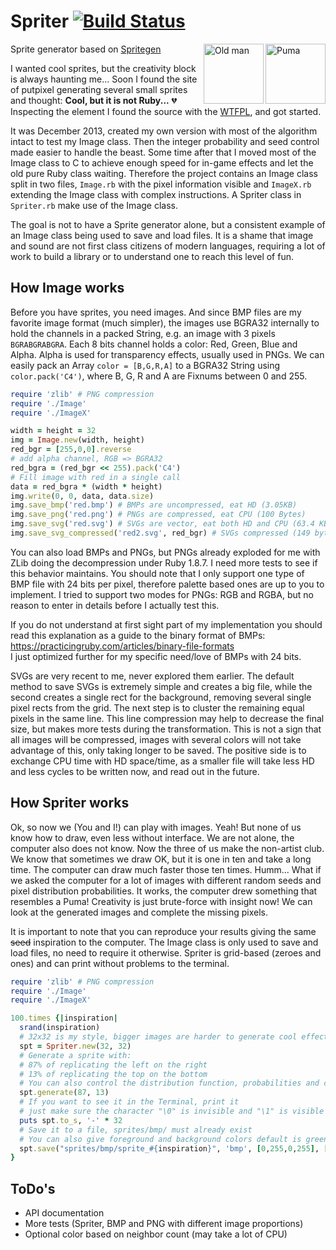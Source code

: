# Spriter [![Build Status](https://travis-ci.org/Maumagnaguagno/Spriter.svg)](https://travis-ci.org/Maumagnaguagno/Spriter)
<a href="https://rawgithub.com/Maumagnaguagno/Spriter/master/sprites/svgc/sprite_65.svg" target="_blank">
<img src="https://rawgithub.com/Maumagnaguagno/Spriter/master/sprites/svgc/sprite_65.svg" align="right" width="96px" title="Puma" border="0"/>
</a>

<a href="https://rawgithub.com/Maumagnaguagno/Spriter/master/sprites/svgc/sprite_64.svg" target="_blank">
<img src="https://rawgithub.com/Maumagnaguagno/Spriter/master/sprites/svgc/sprite_64.svg" align="right" width="96px" title="Old man" border="0"/>
</a>

Sprite generator based on [Spritegen](http://tools.putpixel.com/spritegen.html)

I wanted cool sprites, but the creativity block is always haunting me...
Soon I found the site of putpixel generating several small sprites and thought: **Cool, but it is not Ruby...** :broken_heart:  
Inspecting the element I found the source with the [WTFPL](http://www.wtfpl.net/), and got started.

It was December 2013, created my own version with most of the algorithm intact to test my Image class.
Then the integer probability and seed control made easier to handle the beast.
Some time after that I moved most of the Image class to C to achieve enough speed for in-game effects and let the old pure Ruby class waiting.
Therefore the project contains an Image class split in two files, ```Image.rb``` with the pixel information visible and ```ImageX.rb``` extending the Image class with complex instructions.
A Spriter class in ```Spriter.rb``` make use of the Image class.

The goal is not to have a Sprite generator alone, but a consistent example of an Image class being used to save and load files.
It is a shame that image and sound are not first class citizens of modern languages, requiring a lot of work to build a library or to understand one to reach this level of fun.

## How Image works
Before you have sprites, you need images. 
And since BMP files are my favorite image format (much simpler), the images use BGRA32 internally to hold the channels in a packed String, e.g. an image with 3 pixels ```BGRABGRABGRA```.
Each 8 bits channel holds a color: Red, Green, Blue and Alpha.
Alpha is used for transparency effects, usually used in PNGs.
We can easily pack an Array ```color = [B,G,R,A]``` to a BGRA32 String using ```color.pack('C4')```, where B, G, R and A are Fixnums between 0 and 255.

```Ruby
require 'zlib' # PNG compression
require './Image'
require './ImageX'

width = height = 32
img = Image.new(width, height)
red_bgr = [255,0,0].reverse
# add alpha channel, RGB => BGRA32
red_bgra = (red_bgr << 255).pack('C4')
# Fill image with red in a single call
data = red_bgra * (width * height)
img.write(0, 0, data, data.size)
img.save_bmp('red.bmp') # BMPs are uncompressed, eat HD (3.05KB)
img.save_png('red.png') # PNGs are compressed, eat CPU (100 Bytes)
img.save_svg('red.svg') # SVGs are vector, eat both HD and CPU (63.4 KB)
img.save_svg_compressed('red2.svg', red_bgr) # SVGs compressed (149 bytes)
```

You can also load BMPs and PNGs, but PNGs already exploded for me with ZLib doing the decompression under Ruby 1.8.7.
I need more tests to see if this behavior maintains.
You should note that I only support one type of BMP file with 24 bits per pixel, therefore palette based ones are up to you to implement.
I tried to support two modes for PNGs: RGB and RGBA, but no reason to enter in details before I actually test this.

If you do not understand at first sight part of my implementation you should read this explanation as a guide to the binary format of BMPs: https://practicingruby.com/articles/binary-file-formats  
I just optimized further for my specific need/love of BMPs with 24 bits.

SVGs are very recent to me, never explored them earlier.
The default method to save SVGs is extremely simple and creates a big file, while the second creates a single rect for the background, removing several single pixel rects from the grid.
The next step is to cluster the remaining equal pixels in the same line.
This line compression may help to decrease the final size, but makes more tests during the transformation.
This is not a sign that all images will be compressed, images with several colors will not take advantage of this, only taking longer to be saved.
The positive side is to exchange CPU time with HD space/time, as a smaller file will take less HD and less cycles to be written now, and read out in the future.

## How Spriter works
Ok, so now we (You and I!) can play with images.
Yeah!
But none of us know how to draw, even less without interface.
We are not alone, the computer also does not know.
Now the three of us make the non-artist club.
We know that sometimes we draw OK, but it is one in ten and take a long time.
The computer can draw much faster those ten times.
Humm...
What if we asked the computer for a lot of images with different random seeds and pixel distribution probabilities.
It works, the computer drew something that resembles a Puma!
Creativity is just brute-force with insight now!
We can look at the generated images and complete the missing pixels.

It is important to note that you can reproduce your results giving the same ~~seed~~ inspiration to the computer.
The Image class is only used to save and load files, no need to require it otherwise.
Spriter is grid-based (zeroes and ones) and can print without problems to the terminal.

```Ruby
require 'zlib' # PNG compression
require './Image'
require './ImageX'

100.times {|inspiration|
  srand(inspiration)
  # 32x32 is my style, bigger images are harder to generate cool effects
  spt = Spriter.new(32, 32)
  # Generate a sprite with:
  # 87% of replicating the left on the right
  # 13% of replicating the top on the bottom
  # You can also control the distribution function, probabilities and cleaning/adding loose pixels
  spt.generate(87, 13)
  # If you want to see it in the Terminal, print it
  # just make sure the character "\0" is invisible and "\1" is visible
  puts spt.to_s, '-' * 32
  # Save it to a file, sprites/bmp/ must already exist
  # You can also give foreground and background colors default is green on black
  spt.save("sprites/bmp/sprite_#{inspiration}", 'bmp', [0,255,0,255], [0,0,0,255])
}
```

## ToDo's
- API documentation
- More tests (Spriter, BMP and PNG with different image proportions)
- Optional color based on neighbor count (may take a lot of CPU)
